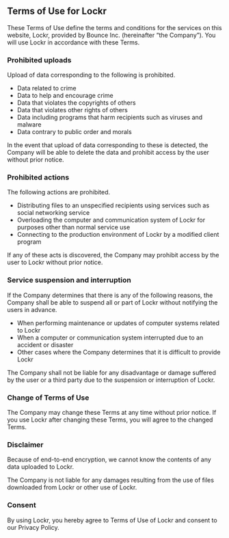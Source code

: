## Terms of Use for Lockr

These Terms of Use define the terms and conditions for the services on this website, Lockr, provided by Bounce Inc. (hereinafter “the Company”). You will use Lockr in accordance with these Terms.

### Prohibited uploads

Upload of data corresponding to the following is prohibited.

- Data related to crime
- Data to help and encourage crime
- Data that violates the copyrights of others
- Data that violates other rights of others
- Data including programs that harm recipients such as viruses and malware
- Data contrary to public order and morals

In the event that upload of data corresponding to these is detected, the Company will be able to delete the data and prohibit access by the user without prior notice.

### Prohibited actions

The following actions are prohibited.

- Distributing files to an unspecified recipients using services such as social networking service
- Overloading the computer and communication system of Lockr for purposes other than normal service use
- Connecting to the production environment of Lockr by a modified client program

If any of these acts is discovered, the Company may prohibit access by the user to Lockr without prior notice.

### Service suspension and interruption

If the Company determines that there is any of the following reasons, the Company shall be able to suspend all or part of Lockr without notifying the users in advance.

- When performing maintenance or updates of computer systems related to Lockr
- When a computer or communication system interrupted due to an accident or disaster
- Other cases where the Company determines that it is difficult to provide Lockr

The Company shall not be liable for any disadvantage or damage suffered by the user or a third party due to the suspension or interruption of Lockr.

### Change of Terms of Use

The Company may change these Terms at any time without prior notice.
If you use Lockr after changing these Terms, you will agree to the changed Terms.

### Disclaimer

Because of end-to-end encryption, we cannot know the contents of any data uploaded to Lockr.

The Company is not liable for any damages resulting from the use of files downloaded from Lockr or other use of Lockr.

### Consent

By using Lockr, you hereby agree to Terms of Use of Lockr and consent to our Privacy Policy.

